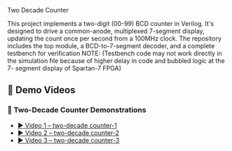 Two Decade Counter

This project implements a two-digit (00-99) BCD counter in Verilog. 
It's designed to drive a common-anode, multiplexed 7-segment display, updating the count once per second from a 100MHz clock.
The repository includes the top module, a BCD-to-7-segment decoder, and a complete testbench for verification 
NOTE: (Testbench code may not work directly in the  simulation file because of higher delay in code and bubbled logic at the 7- segment display of Spartan-7 FPGA)


## 🎥 Demo Videos

### 🔢 Two-Decade Counter Demonstrations

- [▶️ Video 1 – two-decade counter-1](./two-decade%20counter-1.mp4)
- [▶️ Video 2 – two-decade counter-2](./two-decade%20counter-2.mp4)
- [▶️ Video 3 – two-decade counter-3](./two-decade%20counter-3.mp4)
